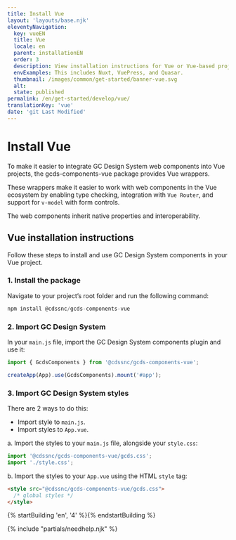 ```yaml
---
title: Install Vue
layout: 'layouts/base.njk'
eleventyNavigation:
  key: vueEN
  title: Vue
  locale: en
  parent: installationEN
  order: 3
  description: View installation instructions for Vue or Vue-based projects.
  envExamples: This includes Nuxt, VuePress, and Quasar.
  thumbnail: /images/common/get-started/banner-vue.svg
  alt:
  state: published
permalink: /en/get-started/develop/vue/
translationKey: 'vue'
date: 'git Last Modified'
---
```


# Install Vue

To make it easier to integrate GC Design System web components into Vue projects, the <gcds-link href="{{ links.npmGcdsComponentsVue }}" external>gcds-components-vue</gcds-link> package provides Vue wrappers.

These wrappers make it easier to work with web components in the Vue ecosystem by enabling type checking, integration with `Vue Router`, and support for `v-model` with form controls.

The web components inherit native properties and interoperability.

## Vue installation instructions

Follow these steps to install and use GC Design System components in your Vue project.

### 1. Install the package

Navigate to your project’s root folder and run the following command:

```js
npm install @cdssnc/gcds-components-vue
```

### 2. Import GC Design System

In your `main.js` file, import the GC Design System components plugin and use it:

```js
import { GcdsComponents } from '@cdssnc/gcds-components-vue';

createApp(App).use(GcdsComponents).mount('#app');
```

### 3. Import GC Design System styles

There are 2 ways to do this:

<ul class="list-lower-alpha mb-300">
  <li>Import style to <code>main.js</code>.</li>
  <li>Import styles to <code>App.vue</code>.</li>
</ul>

a. Import the styles to your `main.js` file, alongside your `style.css`:

```js
import '@cdssnc/gcds-components-vue/gcds.css';
import './style.css';
```

b. Import the styles to your `App.vue` using the HTML `style` tag:

```html
<style src="@cdssnc/gcds-components-vue/gcds.css">
  /* global styles */
</style>
```

{% startBuilding 'en', '4' %}{% endstartBuilding %}

{% include "partials/needhelp.njk" %}
